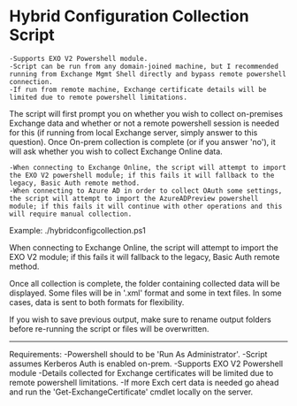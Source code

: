 # Hybrid Configuration Collection Script
    -Supports EXO V2 Powershell module.
    -Script can be run from any domain-joined machine, but I recommended running from Exchange Mgmt Shell directly and bypass remote powershell connection.
    -If run from remote machine, Exchange certificate details will be limited due to remote powershell limitations. 
 
The script will first prompt you on whether you wish to collect on-premises Exchange data and whether or not a remote powershell session is needed for this (if running from local Exchange server, simply answer to this question). Once On-prem collection is complete (or if you answer 'no'), it will ask whether you wish to collect Exchange Online data. 

    -When connecting to Exchange Online, the script will attempt to import the EXO V2 powershell module; if this fails it will fallback to the legacy, Basic Auth remote method.
    -When connecting to Azure AD in order to collect OAuth some settings, the script will attempt to import the AzureADPreview powershell module; if this fails it will continue with other operations and this will require manual collection.

Example: ./hybridconfigcollection.ps1

When connecting to Exchange Online, the script will attempt to import the EXO V2 module; if this fails it will fallback to the legacy, Basic Auth remote method.

Once all collection is complete, the folder containing collected data will be displayed. Some files will be in '.xml' format and some in text files. In some cases, data is sent to both formats for flexibility.

If you wish to save previous output, make sure to rename output folders before re-running the script or files will be overwritten.
**************************************************
Requirements: 
-Powershell should to be 'Run As Administrator'.
-Script assumes Kerberos Auth is enabled on-prem.
-Supports EXO V2 Powershell module
-Details collected for Exchange certificates will be limited due to remote powershell limitations.
-If more Exch cert data is needed go ahead and run the 'Get-ExchangeCertificate' cmdlet locally on the server.
